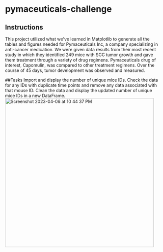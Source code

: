 # pymaceuticals-challenge
## Instructions
This project utilized what we've learned in Matplotlib to generate all the tables and figures needed for Pymaceuticals Inc, a company specializing in anti-cancer medication. We were given data results from their most recent study in which they identified 249 mice with SCC tumor growth and gave them treatment through a variety of drug regimens. Pymaceuticals drug of interest, Capomulin, was compared to other treatment regimens. Over the course of 45 days, tumor development was observed and measured. 

##Tasks
Import and display the number of unique mice IDs. Check the data for any IDs with duplicate time points and remove any data associated with that mouse ID. Clean the data and display the updated number of unique mice IDs in a new DataFrame. 
<img width="484" alt="Screenshot 2023-04-06 at 10 44 37 PM" src="https://user-images.githubusercontent.com/124847109/230536750-0d517f11-0812-4b38-9655-494211246738.png">

